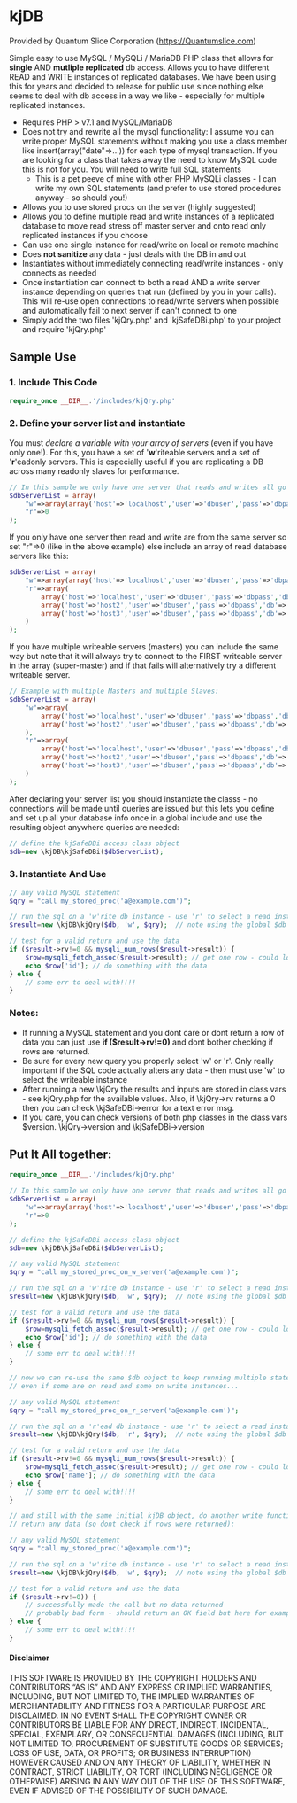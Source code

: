 # kjDB

Provided by Quantum Slice Corporation (https://Quantumslice.com)

Simple easy to use MySQL / MySQLi / MariaDB PHP class that allows for **single** AND **mutliple replicated** db access.  Allows you to have different READ and WRITE instances of replicated databases.  We have been using this for years and decided to release for public use since nothing else seems to deal with db access in a way we like - especially for multiple replicated instances.

- Requires PHP > v7.1 and MySQL/MariaDB
- Does not try and rewrite all the mysql functionality: I assume you can write proper MySQL statements without making you use a class member like insert(array("date"=>...)) for each type of mysql transaction.  If you are looking for a class that takes away the need to know MySQL code this is not for you.  You will need to write full SQL statements
    - This is a pet peeve of mine with other PHP MySQLi classes - I can write my own SQL statements (and prefer to use stored procedures anyway - so should you!)
- Allows you to use stored procs on the server (highly suggested)
- Allows you to define multiple read and write instances of a replicated database to move read stress off master server and onto read only replicated instances if you choose
- Can use one single instance for read/write on local or remote machine
- Does **not sanitize** any data - just deals with the DB in and out
- Instantiates without immediately connecting read/write instances - only connects as needed
- Once instantiation can connect to both a read AND a write server instance depending on queries that run (defined by you in your calls).  This will re-use open connections to read/write servers when possible and automatically fail to next server if can't connect to one
- Simply add the two files 'kjQry.php' and 'kjSafeDBi.php' to your project and require 'kjQry.php'

## Sample Use

### 1. Include This Code
```php
require_once __DIR__.'/includes/kjQry.php'
```

### 2. Define your server list and instantiate
You must *declare a variable with your array of servers* (even if you have only one!).  For this, you have a set of '**w**'riteable servers and a set of '**r**'eadonly servers.  This is especially useful if you are replicating a DB across many readonly slaves for performance.

```php
// In this sample we only have one server that reads and writes all go to:
$dbServerList = array(
    "w"=>array(array('host'=>'localhost','user'=>'dbuser','pass'=>'dbpass','db'=>'dbname')),
    "r"=>0
);
```

If you only have one server then read and write are from the same server so set "r"=>0 (like in the above example) else include an array of read database servers like this:

```php
$dbServerList = array(
    "w"=>array(array('host'=>'localhost','user'=>'dbuser','pass'=>'dbpass','db'=>'dbname')),
    "r"=>array(
        array('host'=>'localhost','user'=>'dbuser','pass'=>'dbpass','db'=>'dbname'),
        array('host'=>'host2','user'=>'dbuser','pass'=>'dbpass','db'=>'dbname'),
        array('host'=>'host3','user'=>'dbuser','pass'=>'dbpass','db'=>'dbname')
    )
);
```

If you have multiple writeable servers (masters) you can include the same way but note that it will always try to connect to the FIRST writeable server in the array (super-master) and if that fails will alternatively try a different writeable server.

```php
// Example with multiple Masters and multiple Slaves:
$dbServerList = array(
    "w"=>array(
        array('host'=>'localhost','user'=>'dbuser','pass'=>'dbpass','db'=>'dbname'),
        array('host'=>'host2','user'=>'dbuser','pass'=>'dbpass','db'=>'dbname')
    ),
    "r"=>array(
        array('host'=>'localhost','user'=>'dbuser','pass'=>'dbpass','db'=>'dbname'),
        array('host'=>'host2','user'=>'dbuser','pass'=>'dbpass','db'=>'dbname'),
        array('host'=>'host3','user'=>'dbuser','pass'=>'dbpass','db'=>'dbname')
    )
);
```

After declaring your server list you should instantiate the classs - no connections will be made until queries are issued but this lets you define and set up all your database info once in a global include and use the resulting object anywhere queries are needed:

```php
// define the kjSafeDBi access class object
$db=new \kjDB\kjSafeDBi($dbServerList);	
```

### 3. Instantiate And Use
```php
// any valid MySQL statement
$qry = "call my_stored_proc('a@example.com')"; 

// run the sql on a 'w'rite db instance - use 'r' to select a read instance
$result=new \kjDB\kjQry($db, 'w', $qry);  // note using the global $db declared previously

// test for a valid return and use the data
if ($result->rv!=0 && mysqli_num_rows($result->result)) {
    $row=mysqli_fetch_assoc($result->result); // get one row - could loop through result set here
    echo $row['id']; // do something with the data
} else {
    // some err to deal with!!!! 
}
```

### Notes:
- If running a MySQL statement and you dont care or dont return a row of data you can just use **if ($result->rv!=0)** and dont bother checking if rows are returned.
- Be sure for every new query you properly select 'w' or 'r'.  Only really important if the SQL code actually alters any data - then must use 'w' to select the writeable instance
- After running a new \kjQry the results and inputs are stored in class vars - see kjQry.php for the available values.  Also, if \kjQry->rv returns a 0 then you can check \kjSafeDBi->error for a text error msg.
- If you care, you can check versions of both php classes in the class vars $version.  \kjQry->version and \kjSafeDBi->version


## Put It All together:
```php
require_once __DIR__.'/includes/kjQry.php'

// In this sample we only have one server that reads and writes all go to:
$dbServerList = array(
    "w"=>array(array('host'=>'localhost','user'=>'dbuser','pass'=>'dbpass','db'=>'dbname')),
    "r"=>0
);

// define the kjSafeDBi access class object
$db=new \kjDB\kjSafeDBi($dbServerList);	

// any valid MySQL statement
$qry = "call my_stored_proc_on_w_server('a@example.com')"; 

// run the sql on a 'w'rite db instance - use 'r' to select a read instance
$result=new \kjDB\kjQry($db, 'w', $qry);  // note using the global $db declared previously

// test for a valid return and use the data
if ($result->rv!=0 && mysqli_num_rows($result->result)) {
    $row=mysqli_fetch_assoc($result->result); // get one row - could loop through result set here
    echo $row['id']; // do something with the data
} else {
    // some err to deal with!!!! 
}

// now we can re-use the same $db object to keep running multiple statements,
// even if some are on read and some on write instances...

// any valid MySQL statement
$qry = "call my_stored_proc_on_r_server('a@example.com')"; 

// run the sql on a 'r'ead db instance - use 'r' to select a read instance
$result=new \kjDB\kjQry($db, 'r', $qry);  // note using the global $db declared previously

// test for a valid return and use the data
if ($result->rv!=0 && mysqli_num_rows($result->result)) {
    $row=mysqli_fetch_assoc($result->result); // get one row - could loop through result set here
    echo $row['name']; // do something with the data
} else {
    // some err to deal with!!!! 
}

// and still with the same initial kjDB object, do another write function that does not 
// return any data (so dont check if rows were returned):

// any valid MySQL statement
$qry = "call my_stored_proc('a@example.com')"; 

// run the sql on a 'w'rite db instance - use 'r' to select a read instance
$result=new \kjDB\kjQry($db, 'w', $qry);  // note using the global $db declared previously

// test for a valid return and use the data
if ($result->rv!=0)) {
    // successfully made the call but no data returned
    // probably bad form - should return an OK field but here for example.
} else {
    // some err to deal with!!!! 
}

```

#### Disclaimer
THIS SOFTWARE IS PROVIDED BY THE COPYRIGHT HOLDERS AND CONTRIBUTORS “AS IS” AND ANY EXPRESS OR IMPLIED WARRANTIES, INCLUDING, BUT NOT LIMITED TO, THE IMPLIED WARRANTIES OF MERCHANTABILITY AND FITNESS FOR A PARTICULAR PURPOSE ARE DISCLAIMED. IN NO EVENT SHALL THE COPYRIGHT OWNER OR CONTRIBUTORS BE LIABLE FOR ANY DIRECT, INDIRECT, INCIDENTAL, SPECIAL, EXEMPLARY, OR CONSEQUENTIAL DAMAGES (INCLUDING, BUT NOT LIMITED TO, PROCUREMENT OF SUBSTITUTE GOODS OR SERVICES; LOSS OF USE, DATA, OR PROFITS; OR BUSINESS INTERRUPTION) HOWEVER CAUSED AND ON ANY THEORY OF LIABILITY, WHETHER IN CONTRACT, STRICT LIABILITY, OR TORT (INCLUDING NEGLIGENCE OR OTHERWISE) ARISING IN ANY WAY OUT OF THE USE OF THIS SOFTWARE, EVEN IF ADVISED OF THE POSSIBILITY OF SUCH DAMAGE.
